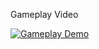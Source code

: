Gameplay Video 

[![Gameplay Demo](https://img.youtube.com/vi/dQw4w9WgXcQ/0.jpg)](https://youtube.com/watch?v=dQw4w9WgXcQ)
